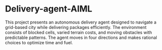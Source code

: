 # Delivery-agent-AIML
This project presents an autonomous delivery agent designed to navigate a grid-based city while delivering packages efficiently. The environment consists of blocked cells, varied terrain costs, and moving obstacles with predictable patterns. The agent moves in four directions and makes rational choices to optimize time and fuel.
